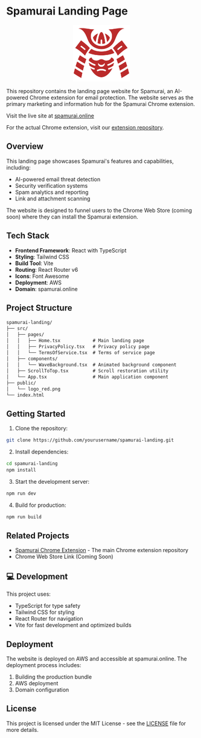 # Spamurai Landing Page

<p align="center">
  <img src="public/logo_red.png" alt="Spamurai Logo" width="150" />
</p>

This repository contains the landing page website for Spamurai, an AI-powered Chrome extension for email protection. The website serves as the primary marketing and information hub for the Spamurai Chrome extension.

Visit the live site at [spamurai.online](https://spamurai.online)

For the actual Chrome extension, visit our [extension repository](https://github.com/mrktsm/spamurai).

## Overview

This landing page showcases Spamurai's features and capabilities, including:
- AI-powered email threat detection
- Security verification systems
- Spam analytics and reporting
- Link and attachment scanning

The website is designed to funnel users to the Chrome Web Store (coming soon) where they can install the Spamurai extension.

## Tech Stack

- **Frontend Framework**: React with TypeScript
- **Styling**: Tailwind CSS
- **Build Tool**: Vite
- **Routing**: React Router v6
- **Icons**: Font Awesome
- **Deployment**: AWS
- **Domain**: spamurai.online

## Project Structure

```
spamurai-landing/
├── src/
│   ├── pages/
│   │   ├── Home.tsx            # Main landing page
│   │   ├── PrivacyPolicy.tsx   # Privacy policy page
│   │   └── TermsOfService.tsx  # Terms of service page
│   ├── components/
│   │   └── WaveBackground.tsx  # Animated background component
│   ├── ScrollToTop.tsx         # Scroll restoration utility
│   └── App.tsx                 # Main application component
├── public/
│   └── logo_red.png
└── index.html
```

## Getting Started

1. Clone the repository:
```bash
git clone https://github.com/yourusername/spamurai-landing.git
```

2. Install dependencies:
```bash
cd spamurai-landing
npm install
```

3. Start the development server:
```bash
npm run dev
```

4. Build for production:
```bash
npm run build
```

## Related Projects

- [Spamurai Chrome Extension](https://github.com/yourusername/spamurai-extension) - The main Chrome extension repository
- Chrome Web Store Link (Coming Soon)

## 💻 Development

This project uses:
- TypeScript for type safety
- Tailwind CSS for styling
- React Router for navigation
- Vite for fast development and optimized builds

## Deployment

The website is deployed on AWS and accessible at spamurai.online. The deployment process includes:
1. Building the production bundle
2. AWS deployment
3. Domain configuration

## License

This project is licensed under the MIT License - see the [LICENSE](LICENSE) file for more details.

